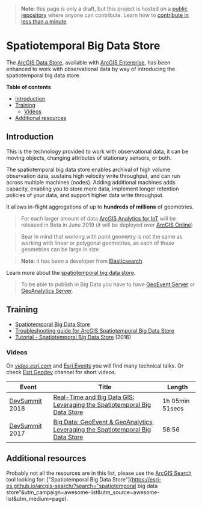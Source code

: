 > **Note**: this page is only a draft, but this project is hosted on a [public repository](https://github.com/hhkaos/awesome-arcgis) where anyone can contribute. Learn how to [contribute in less than a minute](https://github.com/hhkaos/awesome-arcgis/blob/master/CONTRIBUTING.md#contributions).

# Spatiotemporal Big Data Store

The [ArcGIS Data Store](../README.md), available with [ArcGIS Enterprise](../../README.md), has been enhanced to work with observational data by way of introducing the spatiotemporal big data store.

<!-- START doctoc generated TOC please keep comment here to allow auto update -->
<!-- DON'T EDIT THIS SECTION, INSTEAD RE-RUN doctoc TO UPDATE -->
**Table of contents**

- [Introduction](#introduction)
- [Training](#training)
  - [Videos](#videos)
- [Additional resources](#additional-resources)

<!-- END doctoc generated TOC please keep comment here to allow auto update -->

## Introduction

This is the technology provided to work with observational data, it can be moving objects, changing attributes of stationary sensors, or both.

The spatiotemporal big data store enables archival of high volume observation data, sustains high velocity write throughput, and can run across multiple machines (nodes). Adding additional machines adds capacity, enabling you to store more data, implement longer retention policies of your data, and support higher data write throughput.

It allows in-flight aggregations of up to **hundreds of millions** of geometries.

> For each larger amount of data [ArcGIS Analytics for IoT](https://www.esri.com/en-us/landing-page/product/2018/arcgis-analytics-for-iot) will be released in Beta in June 2019 (it will be deployed over [ArcGIS Online](../../../../products/arcgis-online/README.md))

> Bear in mind that working with point geometry is not the same as working with linear or polygonal geometries, as each of these geometries can be large in size.

> **Note**: it has been a developer from [Elasticsearch](https://en.wikipedia.org/wiki/Elasticsearch).

Learn more about the [spatiotemporal big data store](http://enterprise.arcgis.com/en/geoevent/latest/administer/managing-big-data-stores.htm).

> To be able to publish in Big Data you have to have [GeoEvent Server](../../../../products/arcgis-enterprise/arcgis-server/geoevent-server/README.md) or [GeoAnalytics Server](../../../../products/arcgis-enterprise/arcgis-server/geoanalytics-server/README.md).

## Training

* [Spatiotemporal Big Data Store](https://www.esri.com/training/catalog/599c71907ff0c21b68d07c2d/spatiotemporal-big-data-store/)
* [Troubleshooting guide for ArcGIS Spatiotemporal Big Data Store](https://community.esri.com/groups/big-data/blog)
* [Tutorial - Spatiotemporal Big Data Store](https://www.arcgis.com/home/item.html?id=870b1bf0ad17472497b84b528cb9af00) (2016)

### Videos

On [*video.esri.com*](https://www.esri.com/videos/search?q=spatiotemporal+big+data+store#?sortby=recent) and [Esri Events](https://www.youtube.com/channel/UC_yE3TatdZKAXvt_TzGJ6mw/search?query=spatiotemporal+big+data+store) you will find many technical talks. Or check [Esri Geodev](https://www.youtube.com/channel/UCgCXcfk5uEraWkpE9wlRwgw) channel for short videos.

|Event|Title|Length|
|---|---|---|
|[DevSummit](http://www.esri.com/events/devsummit) 2018|[Real-Time and Big Data GIS: Leveraging the Spatiotemporal Big Data Store](https://www.youtube.com/watch?v=iW7_w9Evr6c)|1h 05min 51secs
|[DevSummit](http://www.esri.com/events/devsummit) 2017|[Big Data: GeoEvent & GeoAnalytics, Leveraging the Spatiotemporal Big Data Store](https://www.youtube.com/watch?v=-gnWpOrv7-4)|58:56

## Additional resources

Probably not all the resources are in this list, please use the [ArcGIS Search](https://esri-es.github.io/arcgis-search/) tool looking for: ["Spatiotemporal Big Data Store"](https://esri-es.github.io/arcgis-search/?search="spatiotemporal big data store"&utm_campaign=awesome-list&utm_source=awesome-list&utm_medium=page).
